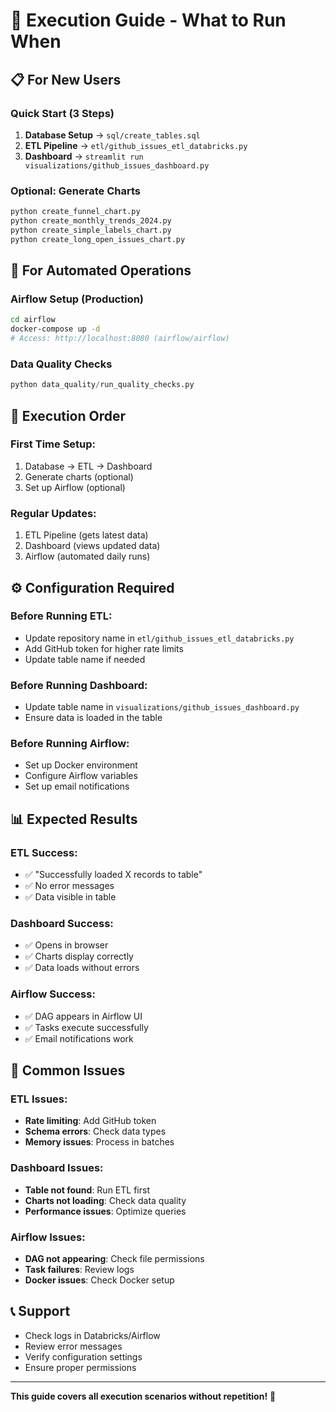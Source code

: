 # 🚀 **Execution Guide - What to Run When**

## **📋 For New Users**

### **Quick Start (3 Steps)**
1. **Database Setup** → `sql/create_tables.sql`
2. **ETL Pipeline** → `etl/github_issues_etl_databricks.py`
3. **Dashboard** → `streamlit run visualizations/github_issues_dashboard.py`

### **Optional: Generate Charts**
```python
python create_funnel_chart.py
python create_monthly_trends_2024.py
python create_simple_labels_chart.py
python create_long_open_issues_chart.py
```

## **🔄 For Automated Operations**

### **Airflow Setup (Production)**
```bash
cd airflow
docker-compose up -d
# Access: http://localhost:8080 (airflow/airflow)
```

### **Data Quality Checks**
```python
python data_quality/run_quality_checks.py
```

## **🎯 Execution Order**

### **First Time Setup:**
1. Database → ETL → Dashboard
2. Generate charts (optional)
3. Set up Airflow (optional)

### **Regular Updates:**
1. ETL Pipeline (gets latest data)
2. Dashboard (views updated data)
3. Airflow (automated daily runs)

## **⚙️ Configuration Required**

### **Before Running ETL:**
- Update repository name in `etl/github_issues_etl_databricks.py`
- Add GitHub token for higher rate limits
- Update table name if needed

### **Before Running Dashboard:**
- Update table name in `visualizations/github_issues_dashboard.py`
- Ensure data is loaded in the table

### **Before Running Airflow:**
- Set up Docker environment
- Configure Airflow variables
- Set up email notifications

## **📊 Expected Results**

### **ETL Success:**
- ✅ "Successfully loaded X records to table"
- ✅ No error messages
- ✅ Data visible in table

### **Dashboard Success:**
- ✅ Opens in browser
- ✅ Charts display correctly
- ✅ Data loads without errors

### **Airflow Success:**
- ✅ DAG appears in Airflow UI
- ✅ Tasks execute successfully
- ✅ Email notifications work

## **🚨 Common Issues**

### **ETL Issues:**
- **Rate limiting**: Add GitHub token
- **Schema errors**: Check data types
- **Memory issues**: Process in batches

### **Dashboard Issues:**
- **Table not found**: Run ETL first
- **Charts not loading**: Check data quality
- **Performance issues**: Optimize queries

### **Airflow Issues:**
- **DAG not appearing**: Check file permissions
- **Task failures**: Review logs
- **Docker issues**: Check Docker setup

## **📞 Support**

- Check logs in Databricks/Airflow
- Review error messages
- Verify configuration settings
- Ensure proper permissions

---

**This guide covers all execution scenarios without repetition!** 🎯
